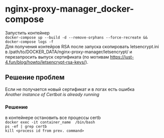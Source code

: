 # nginx-proxy-manager_docker-compose  
Запустить контейнер  
```docker-compose up --build -d --remove-orphans --force-recreate && docker-compose logs -f```  
Для получения контейров RSA после запуска скопировать letsencrypt.ini в /path/to/DOCKER_DATA/nginx-proxy-manager/letsencrypt/ и перезапросить выпуск сертификата (по мотивам https://just-4.fun/blog/howto/letsencrypt-rsa-keys/).  
## Решение проблем  
Если не получается новый сертификат и в логах есть ошибка  
_Another instance of Certbot is already running_  
### Решение  
в контейнере остановить все процессы certb  
```docker exec -it container_name  /bin/bash```  
```ps -ef | grep certb```  
```kill <process id from prev. command>```  
